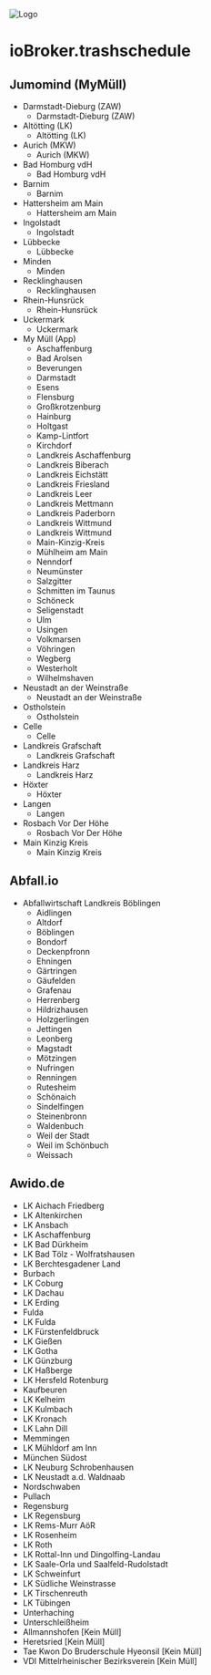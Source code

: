 ![Logo](../../admin/trashschedule.png)

# ioBroker.trashschedule

## Jumomind (MyMüll)

- Darmstadt-Dieburg (ZAW)
	- Darmstadt-Dieburg (ZAW)
- Altötting (LK)
	- Altötting (LK)
- Aurich (MKW)
	- Aurich (MKW)
- Bad Homburg vdH
	- Bad Homburg vdH
- Barnim
	- Barnim
- Hattersheim am Main
	- Hattersheim am Main
- Ingolstadt
	- Ingolstadt
- Lübbecke
	- Lübbecke
- Minden
	- Minden
- Recklinghausen
	- Recklinghausen
- Rhein-Hunsrück
	- Rhein-Hunsrück
- Uckermark
	- Uckermark
- My Müll (App)
	- Aschaffenburg
	- Bad Arolsen
	- Beverungen
	- Darmstadt
	- Esens
	- Flensburg
	- Großkrotzenburg
	- Hainburg
	- Holtgast
	- Kamp-Lintfort
	- Kirchdorf
	- Landkreis Aschaffenburg
	- Landkreis Biberach
	- Landkreis Eichstätt
	- Landkreis Friesland
	- Landkreis Leer
	- Landkreis Mettmann
	- Landkreis Paderborn
	- Landkreis Wittmund
	- Landkreis Wittmund
	- Main-Kinzig-Kreis
	- Mühlheim am Main
	- Nenndorf
	- Neumünster
	- Salzgitter
	- Schmitten im Taunus
	- Schöneck
	- Seligenstadt
	- Ulm
	- Usingen
	- Volkmarsen
	- Vöhringen
	- Wegberg
	- Westerholt
	- Wilhelmshaven
- Neustadt an der Weinstraße
	- Neustadt an der Weinstraße
- Ostholstein
	- Ostholstein
- Celle
	- Celle
- Landkreis Grafschaft
	- Landkreis Grafschaft
- Landkreis Harz
	- Landkreis Harz
- Höxter
	- Höxter
- Langen
	- Langen
- Rosbach Vor Der Höhe
	- Rosbach Vor Der Höhe
- Main Kinzig Kreis
	- Main Kinzig Kreis

## Abfall.io

- Abfallwirtschaft Landkreis Böblingen
	- Aidlingen
	- Altdorf
	- Böblingen
	- Bondorf
	- Deckenpfronn
	- Ehningen
	- Gärtringen
	- Gäufelden
	- Grafenau
	- Herrenberg
	- Hildrizhausen
	- Holzgerlingen
	- Jettingen
	- Leonberg
	- Magstadt
	- Mötzingen
	- Nufringen
	- Renningen
	- Rutesheim
	- Schönaich
	- Sindelfingen
	- Steinenbronn
	- Waldenbuch
	- Weil der Stadt
	- Weil im Schönbuch
	- Weissach

## Awido.de
- LK Aichach Friedberg
- LK Altenkirchen
- LK Ansbach
- LK Aschaffenburg
- LK Bad Dürkheim
- LK Bad Tölz - Wolfratshausen
- LK Berchtesgadener Land
- Burbach
- LK Coburg
- LK Dachau
- LK Erding
- Fulda
- LK Fulda
- LK Fürstenfeldbruck
- LK Gießen
- LK Gotha
- LK Günzburg
- LK Haßberge
- LK Hersfeld Rotenburg
- Kaufbeuren
- LK Kelheim
- LK Kulmbach
- LK Kronach
- LK Lahn Dill
- Memmingen
- LK Mühldorf am Inn
- München Südost
- LK Neuburg Schrobenhausen
- LK Neustadt a.d. Waldnaab
- Nordschwaben
- Pullach
- Regensburg
- LK Regensburg
- LK Rems-Murr AöR
- LK Rosenheim
- LK Roth
- LK Rottal-Inn und Dingolfing-Landau
- LK Saale-Orla und Saalfeld-Rudolstadt
- LK Schweinfurt
- LK Südliche Weinstrasse
- LK Tirschenreuth
- LK Tübingen
- Unterhaching
- Unterschleißheim
- Allmannshofen [Kein Müll]
- Heretsried [Kein Müll]
- Tae Kwon Do Bruderschule Hyeonsil [Kein Müll]
- VDI Mittelrheinischer Bezirksverein [Kein Müll]
